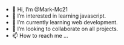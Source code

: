 - 👋 Hi, I’m @Mark-Mc21
- 👀 I’m interested in learning javascript.
- 🌱 I’m currently learning web development.
- 💞️ I’m looking to collaborate on all projects.
- 📫 How to reach me ...

<!---
Mark-Mc21/Mark-Mc21 is a ✨ special ✨ repository because its `README.md` (this file) appears on your GitHub profile.
You can click the Preview link to take a look at your changes.
--->
